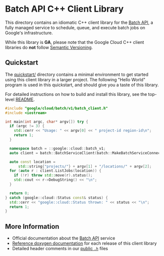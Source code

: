 # Batch API C++ Client Library

This directory contains an idiomatic C++ client library for the
[Batch API][cloud-service-docs], a fully managed service to schedule, queue, and
execute batch jobs on Google's infrastructure.

While this library is **GA**, please note that the Google Cloud C++ client
libraries do **not** follow [Semantic Versioning](https://semver.org/).

## Quickstart

The [quickstart/](quickstart/README.md) directory contains a minimal environment
to get started using this client library in a larger project. The following
"Hello World" program is used in this quickstart, and should give you a taste of
this library.

For detailed instructions on how to build and install this library, see the
top-level [README](/README.md#building-and-installing).

<!-- inject-quickstart-start -->

```cc
#include "google/cloud/batch/v1/batch_client.h"
#include <iostream>

int main(int argc, char* argv[]) try {
  if (argc != 3) {
    std::cerr << "Usage: " << argv[0] << " project-id region-id\n";
    return 1;
  }

  namespace batch = ::google::cloud::batch_v1;
  auto client = batch::BatchServiceClient(batch::MakeBatchServiceConnection());

  auto const location =
      std::string{"projects/"} + argv[1] + "/locations/" + argv[2];
  for (auto r : client.ListJobs(location)) {
    if (!r) throw std::move(r).status();
    std::cout << r->DebugString() << "\n";
  }

  return 0;
} catch (google::cloud::Status const& status) {
  std::cerr << "google::cloud::Status thrown: " << status << "\n";
  return 1;
}
```

<!-- inject-quickstart-end -->

## More Information

- Official documentation about the [Batch API][cloud-service-docs] service
- [Reference doxygen documentation][doxygen-link] for each release of this
  client library
- Detailed header comments in our [public `.h`][source-link] files

[cloud-service-docs]: https://cloud.google.com/batch
[doxygen-link]: https://cloud.google.com/cpp/docs/reference/batch/latest/
[source-link]: https://github.com/googleapis/google-cloud-cpp/tree/main/google/cloud/batch
